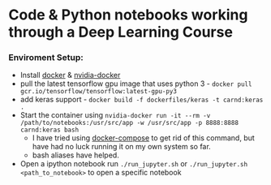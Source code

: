 # Code & Python notebooks working through a Deep Learning Course

### Enviroment Setup:
* Install [docker](www.docker.com) & [nvidia-docker](https://github.com/NVIDIA/nvidia-docker)
* pull the latest tensorflow gpu image that uses python 3 - `docker pull gcr.io/tensorflow/tensorflow:latest-gpu-py3`
* add keras support - `docker build -f dockerfiles/keras -t carnd:keras .`
* Start the container using `nvidia-docker run -it --rm -v /path/to/notebooks:/usr/src/app -w /usr/src/app -p 8888:8888 carnd:keras bash`
    - I have tried using [docker-compose](docker-compose.yml) to get rid of this command, but have had no luck running it on my own system so far.
    - bash aliases have helped.
* Open a ipython notebook run `./run_jupyter.sh` or  `./run_jupyter.sh <path_to_notebook>` to open a specific notebook
